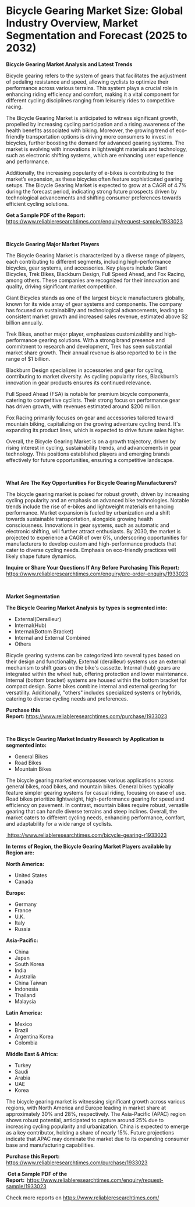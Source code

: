 <p><h1>Bicycle Gearing Market Size: Global Industry Overview, Market Segmentation and Forecast (2025 to 2032)</h1></p><p><strong>Bicycle Gearing Market Analysis and Latest Trends</strong></p>
<p><p>Bicycle gearing refers to the system of gears that facilitates the adjustment of pedaling resistance and speed, allowing cyclists to optimize their performance across various terrains. This system plays a crucial role in enhancing riding efficiency and comfort, making it a vital component for different cycling disciplines ranging from leisurely rides to competitive racing.</p><p>The Bicycle Gearing Market is anticipated to witness significant growth, propelled by increasing cycling participation and a rising awareness of the health benefits associated with biking. Moreover, the growing trend of eco-friendly transportation options is driving more consumers to invest in bicycles, further boosting the demand for advanced gearing systems. The market is evolving with innovations in lightweight materials and technology, such as electronic shifting systems, which are enhancing user experience and performance.</p><p>Additionally, the increasing popularity of e-bikes is contributing to the market’s expansion, as these bicycles often feature sophisticated gearing setups. The Bicycle Gearing Market is expected to grow at a CAGR of 4.7% during the forecast period, indicating strong future prospects driven by technological advancements and shifting consumer preferences towards efficient cycling solutions.</p></p>
<p><strong>Get a Sample PDF of the Report:&nbsp;</strong> <a href="https://www.reliableresearchtimes.com/enquiry/request-sample/1933023?utm_campaign=3087&utm_medium=2&utm_source=Github&utm_content=ia&utm_term=11042025&utm_id=bicycle-gearing">https://www.reliableresearchtimes.com/enquiry/request-sample/1933023</a></p>
<p>&nbsp;</p>
<p><strong>Bicycle Gearing Major Market Players</strong></p>
<p><p>The Bicycle Gearing Market is characterized by a diverse range of players, each contributing to different segments, including high-performance bicycles, gear systems, and accessories. Key players include Giant Bicycles, Trek Bikes, Blackburn Design, Full Speed Ahead, and Fox Racing, among others. These companies are recognized for their innovation and quality, driving significant market competition.</p><p>Giant Bicycles stands as one of the largest bicycle manufacturers globally, known for its wide array of gear systems and components. The company has focused on sustainability and technological advancements, leading to consistent market growth and increased sales revenue, estimated above $2 billion annually.</p><p>Trek Bikes, another major player, emphasizes customizability and high-performance gearing solutions. With a strong brand presence and commitment to research and development, Trek has seen substantial market share growth. Their annual revenue is also reported to be in the range of $1 billion.</p><p>Blackburn Design specializes in accessories and gear for cycling, contributing to market diversity. As cycling popularity rises, Blackburn’s innovation in gear products ensures its continued relevance. </p><p>Full Speed Ahead (FSA) is notable for premium bicycle components, catering to competitive cyclists. Their strong focus on performance gear has driven growth, with revenues estimated around $200 million.</p><p>Fox Racing primarily focuses on gear and accessories tailored toward mountain biking, capitalizing on the growing adventure cycling trend. It's expanding its product lines, which is expected to drive future sales higher.</p><p>Overall, the Bicycle Gearing Market is on a growth trajectory, driven by rising interest in cycling, sustainability trends, and advancements in gear technology. This positions established players and emerging brands effectively for future opportunities, ensuring a competitive landscape.</p></p>
<p>&nbsp;</p>
<p><strong>What Are The Key Opportunities For Bicycle Gearing Manufacturers?</strong></p>
<p><p>The bicycle gearing market is poised for robust growth, driven by increasing cycling popularity and an emphasis on advanced bike technologies. Notable trends include the rise of e-bikes and lightweight materials enhancing performance. Market expansion is fueled by urbanization and a shift towards sustainable transportation, alongside growing health consciousness. Innovations in gear systems, such as automatic and electronic shifting, will further attract enthusiasts. By 2030, the market is projected to experience a CAGR of over 6%, underscoring opportunities for manufacturers to develop custom and high-performance products that cater to diverse cycling needs. Emphasis on eco-friendly practices will likely shape future dynamics.</p></p>
<p><strong>Inquire or Share Your Questions If Any Before Purchasing This Report:</strong> <a href="https://www.reliableresearchtimes.com/enquiry/pre-order-enquiry/1933023?utm_campaign=3087&utm_medium=2&utm_source=Github&utm_content=ia&utm_term=11042025&utm_id=bicycle-gearing">https://www.reliableresearchtimes.com/enquiry/pre-order-enquiry/1933023</a></p>
<p>&nbsp;</p>
<p><strong>Market Segmentation</strong></p>
<p><strong>The Bicycle Gearing Market Analysis by types is segmented into:</strong></p>
<p><ul><li>External(Derailleur)</li><li>Internal(Hub)</li><li>Internal(Bottom Bracket)</li><li>Internal and External Combined</li><li>Others</li></ul></p>
<p><p>Bicycle gearing systems can be categorized into several types based on their design and functionality. External (derailleur) systems use an external mechanism to shift gears on the bike's cassette. Internal (hub) gears are integrated within the wheel hub, offering protection and lower maintenance. Internal (bottom bracket) systems are housed within the bottom bracket for compact design. Some bikes combine internal and external gearing for versatility. Additionally, "others" includes specialized systems or hybrids, catering to diverse cycling needs and preferences.</p></p>
<p><strong>Purchase this Report:&nbsp;</strong><a href="https://www.reliableresearchtimes.com/purchase/1933023?utm_campaign=3087&utm_medium=2&utm_source=Github&utm_content=ia&utm_term=11042025&utm_id=bicycle-gearing">https://www.reliableresearchtimes.com/purchase/1933023</a></p>
<p>&nbsp;</p>
<p><strong>The Bicycle Gearing Market Industry Research by Application is segmented into:</strong></p>
<p><ul><li>General Bikes</li><li>Road Bikes</li><li>Mountain Bikes</li></ul></p>
<p><p>The bicycle gearing market encompasses various applications across general bikes, road bikes, and mountain bikes. General bikes typically feature simpler gearing systems for casual riding, focusing on ease of use. Road bikes prioritize lightweight, high-performance gearing for speed and efficiency on pavement. In contrast, mountain bikes require robust, versatile gearing that can handle diverse terrains and steep inclines. Overall, the market caters to different cycling needs, enhancing performance, comfort, and adaptability for a wide range of cyclists.</p></p>
<p><a href="https://www.reliableresearchtimes.com/bicycle-gearing-r1933023?utm_campaign=3087&utm_medium=2&utm_source=Github&utm_content=ia&utm_term=11042025&utm_id=bicycle-gearing">&nbsp;https://www.reliableresearchtimes.com/bicycle-gearing-r1933023</a></p>
<p><strong>In terms of Region, the Bicycle Gearing Market Players available by Region are:</strong></p>
<p>
    <p> <strong> North America: </strong>
        <ul>
            <li>United States</li>
            <li>Canada</li>
        </ul>
        </p> 
    <p> <strong> Europe: </strong>
        <ul>
            <li>Germany</li>
            <li>France</li>
            <li>U.K.</li>
            <li>Italy</li>
            <li>Russia</li>
        </ul>
        </p> 
    <p> <strong> Asia-Pacific: </strong>
        <ul>
            <li>China</li>
            <li>Japan</li>
            <li>South Korea</li>
            <li>India</li>
            <li>Australia</li>
            <li>China Taiwan</li>
            <li>Indonesia</li>
            <li>Thailand</li>
            <li>Malaysia</li>
        </ul>
        </p> 
    <p> <strong> Latin America: </strong>
        <ul>
            <li>Mexico</li>
            <li>Brazil</li>
            <li>Argentina Korea</li>
            <li>Colombia</li>
        </ul>
        </p> 
    <p> <strong> Middle East & Africa: </strong>
        <ul>
            <li>Turkey</li>
            <li>Saudi</li>
            <li>Arabia</li>
            <li>UAE</li>
            <li>Korea</li>
        </ul>
    </p>
    </p>
<p><p>The bicycle gearing market is witnessing significant growth across various regions, with North America and Europe leading in market share at approximately 30% and 28%, respectively. The Asia-Pacific (APAC) region shows robust potential, anticipated to capture around 25% due to increasing cycling popularity and urbanization. China is expected to emerge as a key contributor, holding a share of nearly 15%. Future projections indicate that APAC may dominate the market due to its expanding consumer base and manufacturing capabilities.</p></p>
<p><strong>Purchase this Report: </strong><a href="https://www.reliableresearchtimes.com/purchase/1933023?utm_campaign=3087&utm_medium=2&utm_source=Github&utm_content=ia&utm_term=11042025&utm_id=bicycle-gearing">https://www.reliableresearchtimes.com/purchase/1933023</a></p>
<p>&nbsp;<strong>Get a Sample PDF of the Report:&nbsp;&nbsp;</strong><a href="https://www.reliableresearchtimes.com/enquiry/request-sample/1933023?utm_campaign=3087&utm_medium=2&utm_source=Github&utm_content=ia&utm_term=11042025&utm_id=bicycle-gearing">https://www.reliableresearchtimes.com/enquiry/request-sample/1933023</a></p>
<p><strong></strong></p>
<p>Check more reports on <a href="https://www.reliableresearchtimes.com/?utm_campaign=3087&utm_medium=2&utm_source=Github&utm_content=ia&utm_term=11042025&utm_id=bicycle-gearing">https://www.reliableresearchtimes.com/</a></p>
